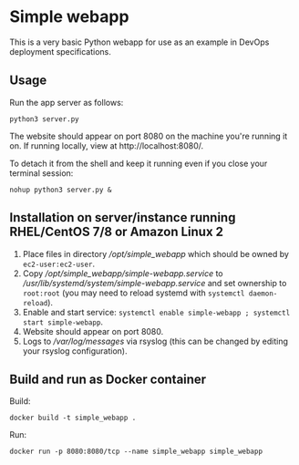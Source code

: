 # Simple webapp

This is a very basic Python webapp for use as an example in DevOps deployment specifications.

## Usage

Run the app server as follows:

    python3 server.py

The website should appear on port 8080 on the machine you're running it on. If running locally, view at http://localhost:8080/.

To detach it from the shell and keep it running even if you close your terminal session:

    nohup python3 server.py &

## Installation on server/instance running RHEL/CentOS 7/8 or Amazon Linux 2

1. Place files in directory _/opt/simple\_webapp_ which should be owned by `ec2-user:ec2-user`.
1. Copy _/opt/simple\_webapp/simple-webapp.service_ to _/usr/lib/systemd/system/simple-webapp.service_ and set ownership to `root:root` (you may need to reload systemd with `systemctl daemon-reload`).
1. Enable and start service: `systemctl enable simple-webapp ; systemctl start simple-webapp`.
1. Website should appear on port 8080.
1. Logs to _/var/log/messages_ via rsyslog (this can be changed by editing your rsyslog configuration).

## Build and run as Docker container

Build:

    docker build -t simple_webapp .
    
Run:

    docker run -p 8080:8080/tcp --name simple_webapp simple_webapp